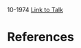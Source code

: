 

10-1974
[Link to Talk](https://www.churchofjesuschrist.org/study/general-conference/1974/10/sunday-morning-session?lang=eng)



# References
